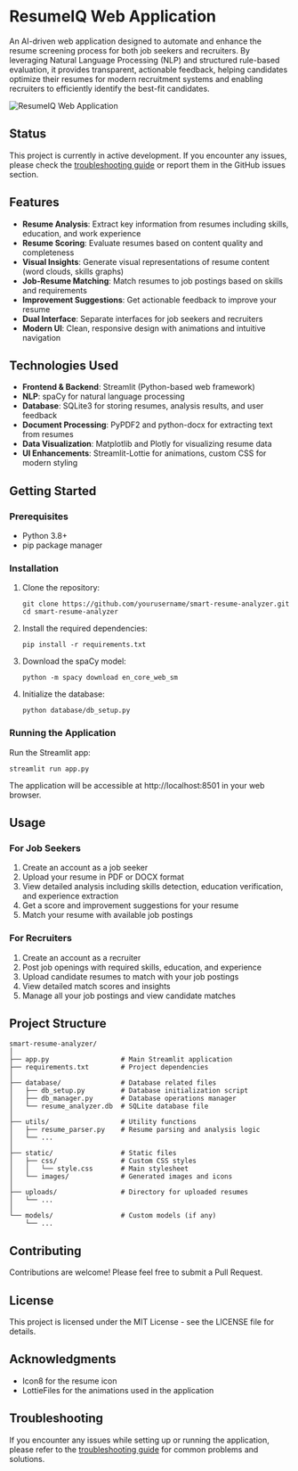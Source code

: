 # ResumeIQ Web Application

An AI-driven web application designed to automate and enhance the resume screening process for both job seekers and recruiters. By leveraging Natural Language Processing (NLP) and structured rule-based evaluation, it provides transparent, actionable feedback, helping candidates optimize their resumes for modern recruitment systems and enabling recruiters to efficiently identify the best-fit candidates.

![ResumeIQ Web Application](https://img.icons8.com/fluency/96/000000/resume.png)

## Status

This project is currently in active development. If you encounter any issues, please check the [troubleshooting guide](TROUBLESHOOTING.md) or report them in the GitHub issues section.

## Features

- **Resume Analysis**: Extract key information from resumes including skills, education, and work experience
- **Resume Scoring**: Evaluate resumes based on content quality and completeness
- **Visual Insights**: Generate visual representations of resume content (word clouds, skills graphs)
- **Job-Resume Matching**: Match resumes to job postings based on skills and requirements
- **Improvement Suggestions**: Get actionable feedback to improve your resume
- **Dual Interface**: Separate interfaces for job seekers and recruiters
- **Modern UI**: Clean, responsive design with animations and intuitive navigation

## Technologies Used

- **Frontend & Backend**: Streamlit (Python-based web framework)
- **NLP**: spaCy for natural language processing
- **Database**: SQLite3 for storing resumes, analysis results, and user feedback
- **Document Processing**: PyPDF2 and python-docx for extracting text from resumes
- **Data Visualization**: Matplotlib and Plotly for visualizing resume data
- **UI Enhancements**: Streamlit-Lottie for animations, custom CSS for modern styling

## Getting Started

### Prerequisites

- Python 3.8+
- pip package manager

### Installation

1. Clone the repository:
   ```
   git clone https://github.com/yourusername/smart-resume-analyzer.git
   cd smart-resume-analyzer
   ```

2. Install the required dependencies:
   ```
   pip install -r requirements.txt
   ```

3. Download the spaCy model:
   ```
   python -m spacy download en_core_web_sm
   ```

4. Initialize the database:
   ```
   python database/db_setup.py
   ```

### Running the Application

Run the Streamlit app:
```
streamlit run app.py
```

The application will be accessible at http://localhost:8501 in your web browser.

## Usage

### For Job Seekers

1. Create an account as a job seeker
2. Upload your resume in PDF or DOCX format
3. View detailed analysis including skills detection, education verification, and experience extraction
4. Get a score and improvement suggestions for your resume
5. Match your resume with available job postings

### For Recruiters

1. Create an account as a recruiter
2. Post job openings with required skills, education, and experience
3. Upload candidate resumes to match with your job postings
4. View detailed match scores and insights
5. Manage all your job postings and view candidate matches

## Project Structure

```
smart-resume-analyzer/
│
├── app.py                  # Main Streamlit application
├── requirements.txt        # Project dependencies
│
├── database/               # Database related files
│   ├── db_setup.py         # Database initialization script
│   ├── db_manager.py       # Database operations manager
│   └── resume_analyzer.db  # SQLite database file
│
├── utils/                  # Utility functions
│   ├── resume_parser.py    # Resume parsing and analysis logic
│   └── ...
│
├── static/                 # Static files
│   ├── css/                # Custom CSS styles
│   │   └── style.css       # Main stylesheet
│   └── images/             # Generated images and icons
│
├── uploads/                # Directory for uploaded resumes
│   └── ...
│
└── models/                 # Custom models (if any)
    └── ...
```

## Contributing

Contributions are welcome! Please feel free to submit a Pull Request.

## License

This project is licensed under the MIT License - see the LICENSE file for details.

## Acknowledgments

- Icon8 for the resume icon
- LottieFiles for the animations used in the application

## Troubleshooting

If you encounter any issues while setting up or running the application, please refer to the [troubleshooting guide](TROUBLESHOOTING.md) for common problems and solutions.
